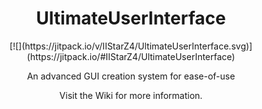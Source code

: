 <div align="center">
  <h1>UltimateUserInterface</h1>
  [![](https://jitpack.io/v/IIStarZ4/UltimateUserInterface.svg)](https://jitpack.io/#IIStarZ4/UltimateUserInterface)
  <p>An advanced GUI creation system for ease-of-use</p>
  <p>Visit the Wiki for more information.</p>
</div>
